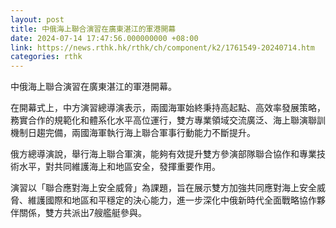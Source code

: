 ```yaml
---
layout: post
title: 中俄海上聯合演習在廣東湛江的軍港開幕
date: 2024-07-14 17:47:56.000000000 +08:00
link: https://news.rthk.hk/rthk/ch/component/k2/1761549-20240714.htm
categories: rthk
---
```


中俄海上聯合演習在廣東湛江的軍港開幕。

在開幕式上，中方演習總導演表示，兩國海軍始終秉持高起點、高效率發展策略，務實合作的規範化和體系化水平高位運行，雙方專業領域交流廣泛、海上聯演聯訓機制日趨完備，兩國海軍執行海上聯合軍事行動能力不斷提升。

俄方總導演說，舉行海上聯合軍演，能夠有效提升雙方參演部隊聯合協作和專業技術水平，對共同維護海上和地區安全，發揮重要作用。

演習以「聯合應對海上安全威脅」為課題，旨在展示雙方加強共同應對海上安全威脅、維護國際和地區和平穩定的決心能力，進一步深化中俄新時代全面戰略協作夥伴關係，雙方共派出7艘艦艇參與。

